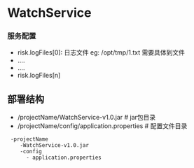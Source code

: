 # WatchService
### 服务配置
* risk.logFiles[0]: 日志文件  eg: /opt/tmp/1.txt  需要具体到文件
* ....
* ....
* risk.logFiles[n]

## 部署结构
- /projectName/WatchService-v1.0.jar   # jar包目录
- /projectName/config/application.properties # 配置文件目录
````
 -projectName
    -WatchService-v1.0.jar
    -config
      - application.properties